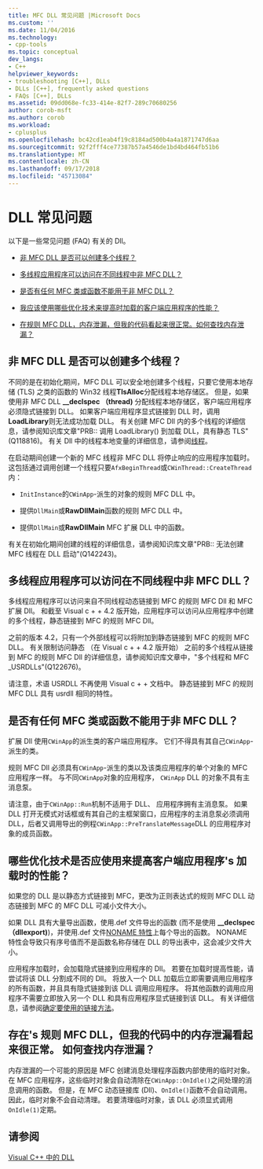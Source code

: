 ```yaml
---
title: MFC DLL 常见问题 |Microsoft Docs
ms.custom: ''
ms.date: 11/04/2016
ms.technology:
- cpp-tools
ms.topic: conceptual
dev_langs:
- C++
helpviewer_keywords:
- troubleshooting [C++], DLLs
- DLLs [C++], frequently asked questions
- FAQs [C++], DLLs
ms.assetid: 09dd068e-fc33-414e-82f7-289c70680256
author: corob-msft
ms.author: corob
ms.workload:
- cplusplus
ms.openlocfilehash: bc42cd1eab4f19c8184ad500b4a4a1871747d6aa
ms.sourcegitcommit: 92f2fff4ce77387b57a4546de1bd4bd464fb51b6
ms.translationtype: MT
ms.contentlocale: zh-CN
ms.lasthandoff: 09/17/2018
ms.locfileid: "45713084"
---
```

# <a name="dll-frequently-asked-questions"></a>DLL 常见问题

以下是一些常见问题 (FAQ) 有关的 Dll。

- [非 MFC DLL 是否可以创建多个线程？](#mfc_multithreaded_1)

- [多线程应用程序可以访问在不同线程中非 MFC DLL？](#mfc_multithreaded_2)

- [是否有任何 MFC 类或函数不能用于非 MFC DLL？](#mfc_prohibited_classes)

- [我应该使用哪些优化技术来提高时加载的客户端应用程序的性能？](#mfc_optimization)

- [在规则 MFC DLL，内存泄漏，但我的代码看起来很正常。如何查找内存泄漏？](#memory_leak)

## <a name="mfc_multithreaded_1"></a> 非 MFC DLL 是否可以创建多个线程？

不同的是在初始化期间，MFC DLL 可以安全地创建多个线程，只要它使用本地存储 (TLS) 之类的函数的 Win32 线程**TlsAlloc**分配线程本地存储区。 但是，如果使用非 MFC DLL **__declspec （thread)** 分配线程本地存储区，客户端应用程序必须隐式链接到 DLL。 如果客户端应用程序显式链接到 DLL 时，调用**LoadLibrary**则无法成功加载 DLL。 有关创建 MFC Dll 内的多个线程的详细信息，请参阅知识库文章"PRB:: 调用 LoadLibrary() 到加载 DLL，具有静态 TLS"(Q118816)。 有关 Dll 中的线程本地变量的详细信息，请参阅[线程](../cpp/thread.md)。

在启动期间创建一个新的 MFC 线程非 MFC DLL 将停止响应的应用程序加载时。 这包括通过调用创建一个线程只要`AfxBeginThread`或`CWinThread::CreateThread`内：

- `InitInstance`的`CWinApp`-派生的对象的规则 MFC DLL 中。

- 提供`DllMain`或**RawDllMain**函数的规则 MFC DLL 中。

- 提供`DllMain`或**RawDllMain** MFC 扩展 DLL 中的函数。

有关在初始化期间创建的线程的详细信息，请参阅知识库文章"PRB:: 无法创建 MFC 线程在 DLL 启动"(Q142243)。

## <a name="mfc_multithreaded_2"></a> 多线程应用程序可以访问在不同线程中非 MFC DLL？

多线程应用程序可以访问来自不同线程动态链接到 MFC 的规则 MFC Dll 和 MFC 扩展 Dll。 和截至 Visual c + + 4.2 版开始，应用程序可以访问从应用程序中创建的多个线程，静态链接到 MFC 的规则 MFC Dll。

之前的版本 4.2，只有一个外部线程可以将附加到静态链接到 MFC 的规则 MFC DLL。 有关限制访问静态 （在 Visual c + + 4.2 版开始） 之前的多个线程从链接到 MFC 的规则 MFC Dll 的详细信息，请参阅知识库文章中，"多个线程和 MFC _USRDLLs"(Q122676)。

请注意，术语 USRDLL 不再使用 Visual c + + 文档中。 静态链接到 MFC 的规则 MFC DLL 具有 usrdll 相同的特性。

## <a name="mfc_prohibited_classes"></a> 是否有任何 MFC 类或函数不能用于非 MFC DLL？

扩展 Dll 使用`CWinApp`的派生类的客户端应用程序。 它们不得具有其自己`CWinApp`-派生的类。

规则 MFC Dll 必须具有`CWinApp`-派生的类以及该类应用程序的单个对象的 MFC 应用程序一样。 与不同`CWinApp`对象的应用程序， `CWinApp` DLL 的对象不具有主消息泵。

请注意，由于`CWinApp::Run`机制不适用于 DLL、 应用程序拥有主消息泵。 如果 DLL 打开无模式对话框或有其自己的主框架窗口，应用程序的主消息泵必须调用 DLL，后者又调用导出的例程`CWinApp::PreTranslateMessage`DLL 的应用程序对象的成员函数。

## <a name="mfc_optimization"></a> 哪些优化技术是否应使用来提高客户端应用程序&#39;s 加载时的性能？

如果您的 DLL 是以静态方式链接到 MFC，更改为正则表达式的规则 MFC DLL 动态链接到 MFC 的 MFC DLL 可减小文件大小。

如果 DLL 具有大量导出函数，使用.def 文件导出的函数 (而不是使用 **__declspec （dllexport)**)，并使用.def 文件[NONAME 特性](../build/exporting-functions-from-a-dll-by-ordinal-rather-than-by-name.md)上每个导出的函数。 NONAME 特性会导致只有序号值而不是函数名称存储在 DLL 的导出表中，这会减少文件大小。

应用程序加载时，会加载隐式链接到应用程序的 Dll。 若要在加载时提高性能，请尝试将该 DLL 分割成不同的 Dll。 将放入一个 DLL 加载后立即需要调用应用程序的所有函数，并且具有隐式链接到该 DLL 调用应用程序。 将其他函数的调用应用程序不需要立即放入另一个 DLL 和具有应用程序显式链接到该 DLL。 有关详细信息，请参阅[确定要使用的链接方法](../build/linking-an-executable-to-a-dll.md#determining-which-linking-method-to-use)。

## <a name="memory_leak"></a> 存在&#39;s 规则 MFC DLL，但我的代码中的内存泄漏看起来很正常。 如何查找内存泄漏？

内存泄漏的一个可能的原因是 MFC 创建消息处理程序函数内部使用的临时对象。 在 MFC 应用程序，这些临时对象会自动清除在`CWinApp::OnIdle()`之间处理的消息调用的函数。 但是，在 MFC 动态链接库 (Dll)、`OnIdle()`函数不会自动调用。 因此，临时对象不会自动清理。 若要清理临时对象，该 DLL 必须显式调用`OnIdle(1)`定期。

## <a name="see-also"></a>请参阅

[Visual C++ 中的 DLL](../build/dlls-in-visual-cpp.md)